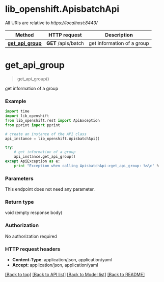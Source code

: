 # lib_openshift.ApisbatchApi

All URIs are relative to *https://localhost:8443/*

Method | HTTP request | Description
------------- | ------------- | -------------
[**get_api_group**](ApisbatchApi.md#get_api_group) | **GET** /apis/batch | get information of a group


# **get_api_group**
> get_api_group()

get information of a group

### Example 
```python
import time
import lib_openshift
from lib_openshift.rest import ApiException
from pprint import pprint

# create an instance of the API class
api_instance = lib_openshift.ApisbatchApi()

try: 
    # get information of a group
    api_instance.get_api_group()
except ApiException as e:
    print "Exception when calling ApisbatchApi->get_api_group: %s\n" % e
```

### Parameters
This endpoint does not need any parameter.

### Return type

void (empty response body)

### Authorization

No authorization required

### HTTP request headers

 - **Content-Type**: application/json, application/yaml
 - **Accept**: application/json, application/yaml

[[Back to top]](#) [[Back to API list]](../README.md#documentation-for-api-endpoints) [[Back to Model list]](../README.md#documentation-for-models) [[Back to README]](../README.md)

